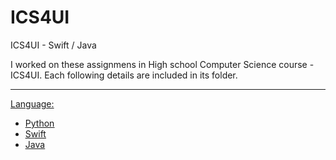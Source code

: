 # ICS4UI
ICS4UI - Swift / Java

I worked on these assignmens in High school Computer Science course - ICS4UI.
Each following details are included in its folder.

-------
<u>Language:<u> 
- Python
- Swift
- Java
